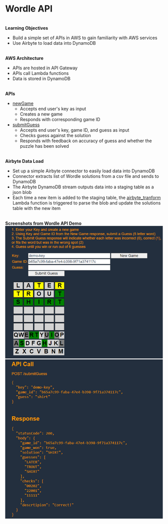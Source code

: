 # Wordle API
<br> **Learning Objectives**
- Build a simple set of APIs in AWS to gain familiarity with AWS services
- Use Airbyte to load data into DynamoDB

<br> **AWS Architecture**
- APIs are hosted in API Gateway
- APIs call Lambda functions
- Data is stored in DynamoDB

<br> **APIs**
- [newGame](https://github.com/MichaelStinson/Wordle-API/blob/main/lambda/new_game_lambda_function.py)
	- Accepts end user's key as input
	- Creates a new game
	- Responds with corresponding game ID
- [submitGuess](https://github.com/MichaelStinson/Wordle-API/blob/main/lambda/submit_guess_lambda_function.py)
	- Accepts end user's key, game ID, and guess as input 
	- Checks guess against the solution
	- Responds with feedback on accuracy of guess and whether the puzzle has been solved

<br> **Airbyte Data Load**
- Set up a simple Airbyte connector to easily load data into DynamoDB
- Connector extracts list of Wordle solutions from a csv file and sends to DynamoDB
- The Airbyte DynamoDB stream outputs data into a staging table as a json blob 
- Each time a new item is added to the staging table, the [airbyte_tranform](https://github.com/MichaelStinson/Wordle-API/blob/main/lambda/transform_airbyte_lambda_trigger.py) Lambda function is triggered to parse the blob and update the solutions table with the new item

<br> **Screenshots from Wordle API Demo**
<br>
![Screenshot](img/screenshot1.png)
![Screenshot](img/screenshot2.png)

